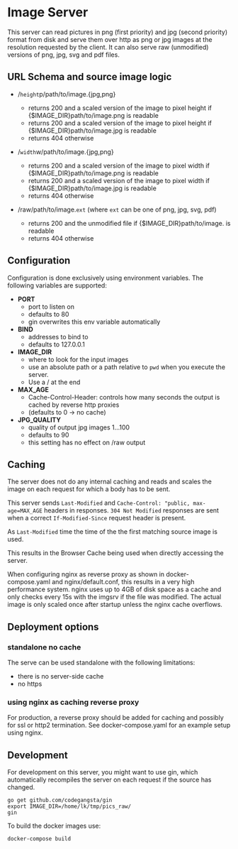 # Image Server

This server can read pictures in png (first priority) and jpg (second priority) format from disk and serve them over http
as png or jpg images at the resolution requested by the client.
It can also serve raw (unmodified) versions of png, jpg, svg and pdf files.

## URL Schema and source image logic 
* /`height`p/path/to/image.{jpg,png}
  * returns 200 and a scaled version of the image to <height> pixel height if {$IMAGE_DIR}path/to/image.png is readable
  * returns 200 and a scaled version of the image to <height> pixel height if {$IMAGE_DIR}path/to/image.jpg is readable
  * returns 404 otherwise 

* /`width`w/path/to/image.{jpg,png}
  * returns 200 and a scaled version of the image to <width> pixel width if {$IMAGE_DIR}path/to/image.png is readable
  * returns 200 and a scaled version of the image to <width> pixel width if {$IMAGE_DIR}path/to/image.jpg is readable
  * returns 404 otherwise 
  
* /raw/path/to/image.`ext` (where `ext` can be one of png, jpg, svg, pdf)
  * returns 200 and the unmodified file if {$IMAGE_DIR}path/to/image.<ext> is readable
  * returns 404 otherwise

## Configuration
Configuration is done exclusively using environment variables. The following variables are supported:
* **PORT**
  * port to listen on
  * defaults to 80
  * gin overwrites this env variable automatically
* **BIND**
  * addresses to bind to
  * defaults to 127.0.0.1
* **IMAGE_DIR**
  * where to look for the input images
  * use an absolute path or a path relative to `pwd` when you execute the server.
  * Use a / at the end
* **MAX_AGE**
  * Cache-Control-Header: controls how many seconds the output is cached by reverse http proxies
  * (defaults to 0 -> no cache)
* **JPG_QUALITY**
  * quality of output jpg images 1...100
  * defaults to 90
  * this setting has no effect on /raw output

## Caching
The server does not do any internal caching and reads and scales the image on each request for which
a body has to be sent.

This server sends `Last-Modified` and `Cache-Control: "public, max-age=MAX_AGE` headers in responses.
`304 Not Modified` responses are sent when a correct `If-Modified-Since` request header is present.

As `Last-Modified` time the time of the the first matching source image is used. 
  
This results in the Browser Cache being used when directly accessing the server.

When configuring nginx as reverse proxy as shown in docker-compose.yaml and nginx/default.conf,
this results in a very high performance system.
nginx uses up to 4GB of disk space as a cache and only checks every 15s with the imgsrv if the file was modified.
The actual image is only scaled once after startup unless the nginx cache overflows.

## Deployment options

### standalone no cache
The serve can be used standalone with the following limitations:
* there is no server-side cache
* no https

### using nginx as caching reverse proxy
For production, a reverse proxy should be added for caching and possibly for ssl or http2 termination.
See docker-compose.yaml for an example setup using nginx.

## Development
For development on this server, you might want to use gin, which automatically recompiles the server
on each request if the source has changed.

```
go get github.com/codegangsta/gin
export IMAGE_DIR=/home/lk/tmp/pics_raw/
gin
```

To build the docker images use:
```
docker-compose build
```
